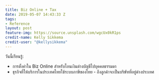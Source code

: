```yaml
---
title: Biz Online + Tax
date: 2019-05-07 14:43:33 Z
tags:
- Reference
layout: post
feature-img: https://source.unsplash.com/wgcUx0kR1ps
credit-name: Kelly Sikkema
credit-user: "@kellysikkema"
---
```


วันนี้เรียนรู้:
- การตั้งค่าใน Biz Online สำหรับโอนเงินต่างบัญชีไปบุคคลธรรมดา
- ธุรกิจที่ให้บริการในประเทศไทยใช้ระบบภาษีของไทย - ถึงลูกค้าจะเป็นบริษัทที่อยู่ต่างประเทศ
